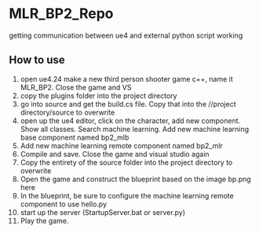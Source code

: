 # MLR_BP2_Repo
getting communication between ue4 and external python script working

## How to use

1) open ue4.24 make a new third person shooter game c++, name it MLR_BP2. Close the game and VS
2) copy the plugins folder into the project directory
3) go into source and get the build.cs file. Copy that into the //project directory/source to overwrite
4) open up the ue4 editor, click on the character, add new component. Show all classes. Search machine learning. Add new machine learning base component named bp2_mlb
5) Add new machine learning remote component named bp2_mlr
6) Compile and save. Close the game and visual studio again
7) Copy the entirety of the source folder into the project directory to overwrite
8) Open the game and construct the blueprint based on the image bp.png here
9) In the blueprint, be sure to configure the machine learning remote component to use hello.py
10) start up the server (StartupServer.bat or server.py)
11) Play the game.

